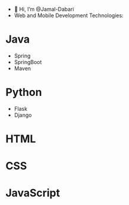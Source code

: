 - 👋 Hi, I’m @Jamal-Dabari
- Web and Mobile Development
Technologies:
# Java
  - Spring
  - SpringBoot
  - Maven
# Python
  - Flask
  - Django
 
# HTML
# CSS
# JavaScript


<!---
Jamal-Dabari/Jamal-Dabari is a ✨ special ✨ repository because its `README.md` (this file) appears on your GitHub profile.
You can click the Preview link to take a look at your changes.
--->
